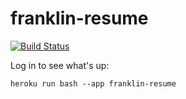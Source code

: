 # franklin-resume

[![Build Status](https://travis-ci.org/theDevilsVoice/franklin-resume.svg?branch=master)](https://travis-ci.org/theDevilsVoice/franklin-resume)


Log in to see what's up: 

```
heroku run bash --app franklin-resume
```
